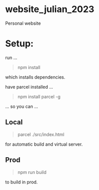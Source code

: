 # website_julian_2023
Personal website



# Setup:
run ...
> npm install

which installs dependencies.

have parcel installed ... 
> npm install parcel -g

... so you can ...


## Local
> parcel ./src/index.html 

for automatic build and virtual server.


## Prod
> npm run build

to build in prod.